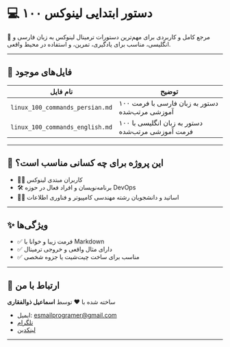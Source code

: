 # 💻 ۱۰۰ دستور ابتدایی لینوکس

📂 مرجع کامل و کاربردی برای مهم‌ترین دستورات ترمینال لینوکس به زبان فارسی و انگلیسی، مناسب برای یادگیری، تمرین، و استفاده در محیط واقعی.

---

## 📁 فایل‌های موجود

| نام فایل                                | توضیح |
|----------------------------------------|-------|
| `linux_100_commands_persian.md`       | ۱۰۰ دستور به زبان فارسی با فرمت آموزشی مرتب‌شده |
| `linux_100_commands_english.md`        | ۱۰۰ دستور به زبان انگلیسی با فرمت آموزشی مرتب‌شده |


---

## 🎯 این پروژه برای چه کسانی مناسب است؟

- 🧑‍💻 کاربران مبتدی لینوکس
- 🛠️ برنامه‌نویسان و افراد فعال در حوزه DevOps
- 🧑‍🏫 اساتید و دانشجویان رشته مهندسی کامپیوتر و فناوری اطلاعات

---

## ✨ ویژگی‌ها

- ✅ فرمت زیبا و خوانا با Markdown
- ✅ دارای مثال واقعی و خروجی ترمینال
- ✅ مناسب برای ساخت چیت‌شیت یا جزوه شخصی

---

## 📧 ارتباط با من

ساخته شده با ❤️ توسط **اسماعیل ذوالفقاری**

- ایمیل: esmailprogramer@gmail.com  
- [تلگرام](https://t.me/anon7vip)  
- [لینکدین](https://www.linkedin.com/in/esmail-zolfghari-0b4926337)

---
